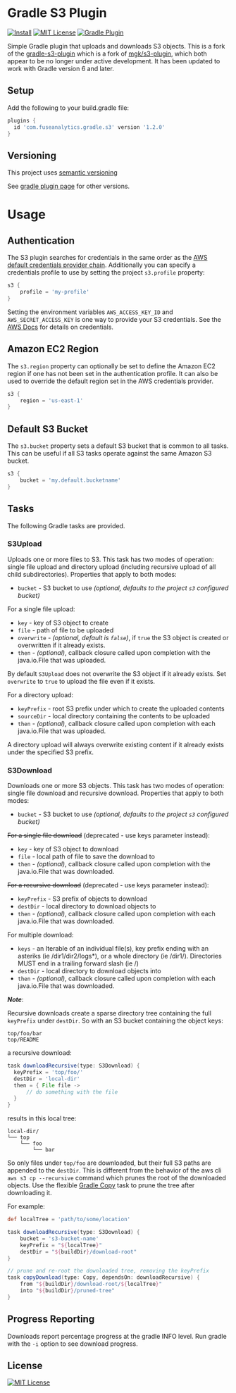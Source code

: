 # Gradle S3 Plugin
[![Install](https://img.shields.io/badge/install-plugin-brown.svg)](https://plugins.gradle.org/plugin/com.fuseanalytics.gradle.s3)
[![MIT License](http://img.shields.io/badge/license-MIT-blue.svg?style=flat)](LICENSE)
[![Gradle Plugin](https://img.shields.io/maven-metadata/v/https/plugins.gradle.org/m2/com/fuseanalytics/gradle/s3/com.fuseanalytics.gradle.s3.gradle.plugin/maven-metadata.xml.svg?label=gradle)](https://plugins.gradle.org/plugin/com.fuseanalytics.gradle.s3)

Simple Gradle plugin that uploads and downloads S3 objects. This is a fork of 
the [gradle-s3-plugin](https://github.com/mygrocerydeals/gradle-s3-plugin) which 
is a fork of [mgk/s3-plugin](https://github.com/mgk/s3-plugin), which both  
appear to be no longer under active development.  It has been updated to work with 
Gradle version 6 and later.

## Setup

Add the following to your build.gradle file:

```groovy
plugins {
  id 'com.fuseanalytics.gradle.s3' version '1.2.0'
}
```

## Versioning

This project uses [semantic versioning](http://semver.org)

See [gradle plugin page](https://plugins.gradle.org/plugin/com.mgd.core.gradle.s3) for other versions.

# Usage

## Authentication

The S3 plugin searches for credentials in the same order as the [AWS default credentials provider chain](http://docs.aws.amazon.com/AWSJavaSDK/latest/javadoc/com/amazonaws/auth/DefaultAWSCredentialsProviderChain.html). Additionally you can specify a credentials profile to use by setting the project `s3.profile` property:

```groovy
s3 {
    profile = 'my-profile'
}
```

Setting the environment variables `AWS_ACCESS_KEY_ID` and `AWS_SECRET_ACCESS_KEY` is one way to provide your S3 credentials. See the [AWS Docs](http://docs.aws.amazon.com/cli/latest/userguide/cli-chap-getting-started.html) for details on credentials.

## Amazon EC2 Region

The `s3.region` property can optionally be set to define the Amazon EC2 region if one has not been set in the authentication profile. It can also be used to override the default region set in the AWS credentials provider. 

```groovy
s3 {
    region = 'us-east-1'
}
```

## Default S3 Bucket

The `s3.bucket` property sets a default S3 bucket that is common to all tasks. This can be useful if all S3 tasks operate against the same Amazon S3 bucket.

```groovy
s3 {
    bucket = 'my.default.bucketname'
}
```

## Tasks

The following Gradle tasks are provided.


### S3Upload

Uploads one or more files to S3. This task has two modes of operation: single file upload and directory upload (including recursive upload of all child subdirectories). Properties that apply to both modes:

  + `bucket` - S3 bucket to use *(optional, defaults to the project `s3` configured bucket)*

For a single file upload:

  + `key` - key of S3 object to create
  + `file` - path of file to be uploaded
  + `overwrite` - *(optional, default is `false`)*, if `true` the S3 object is created or overwritten if it already exists.
  + `then` - *(optional)*, callback closure called upon completion with the java.io.File that was uploaded.

By default `S3Upload` does not overwrite the S3 object if it already exists. Set `overwrite` to `true` to upload the file even if it exists.

For a directory upload:

  + `keyPrefix` - root S3 prefix under which to create the uploaded contents
  + `sourceDir` - local directory containing the contents to be uploaded
  + `then` - *(optional)*, callback closure called upon completion with each java.io.File that was uploaded.

A directory upload will always overwrite existing content if it already exists under the specified S3 prefix.

### S3Download

Downloads one or more S3 objects. This task has two modes of operation: single file
download and recursive download. Properties that apply to both modes:

  + `bucket` - S3 bucket to use *(optional, defaults to the project `s3` configured bucket)*

~~For a single file download~~ (deprecated - use keys parameter instead):

  + `key` - key of S3 object to download
  + `file` - local path of file to save the download to
  + `then` - *(optional)*, callback closure called upon completion with the java.io.File that was downloaded.

~~For a recursive download~~ (deprecated - use keys parameter instead):

  + `keyPrefix` - S3 prefix of objects to download
  + `destDir` - local directory to download objects to
  + `then` - *(optional)*, callback closure called upon completion with each java.io.File that was downloaded.

For multiple download:
  + `keys` - an Iterable of an individual file(s), key prefix ending with an asteriks (ie /dir1/dir2/logs*), 
    or a whole directory (ie /dir1/).  Directories MUST end in a trailing forward slash (ie /)
  + `destDir` - local directory to download objects into
  + `then` - *(optional)*, callback closure called upon completion with each java.io.File that was downloaded.

***Note***:  
  
Recursive downloads create a sparse directory tree containing the full `keyPrefix` under `destDir`. So with an S3 bucket
containing the object keys:

```
top/foo/bar
top/README
```

a recursive download:

```groovy
task downloadRecursive(type: S3Download) {
  keyPrefix = 'top/foo/'
  destDir = 'local-dir'
  then = { File file ->
      // do something with the file
  }  
}
```

results in this local tree:

```
local-dir/
└── top
    └── foo
        └── bar
```

So only files under `top/foo` are downloaded, but their full S3 paths are appended to the `destDir`. This is different from the behavior of the aws cli `aws s3 cp --recursive` command which prunes the root of the downloaded objects. Use the flexible [Gradle Copy](https://docs.gradle.org/current/dsl/org.gradle.api.tasks.Copy.html) task to prune the tree after downloading it.

For example:

```groovy
def localTree = 'path/to/some/location'

task downloadRecursive(type: S3Download) {
    bucket = 's3-bucket-name'
    keyPrefix = "${localTree}"
    destDir = "${buildDir}/download-root"
}

// prune and re-root the downloaded tree, removing the keyPrefix
task copyDownload(type: Copy, dependsOn: downloadRecursive) {
    from "${buildDir}/download-root/${localTree}"
    into "${buildDir}/pruned-tree"
}
```

## Progress Reporting

Downloads report percentage progress at the gradle INFO level. Run gradle with the `-i` option to see download progress.

## License
[![MIT License](http://img.shields.io/badge/license-MIT-blue.svg?style=flat)](LICENSE)
